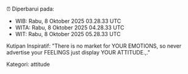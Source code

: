 ⏰ Diperbarui pada:
- WIB: Rabu, 8 Oktober 2025 03.28.33 UTC
- WITA: Rabu, 8 Oktober 2025 04.28.33 UTC
- WIT: Rabu, 8 Oktober 2025 05.28.33 UTC

Kutipan Inspiratif:
"There is no market for YOUR EMOTIONS, so never advertise your FEELINGS just display YOUR ATTITUDE.,."


Kategori: attitude


